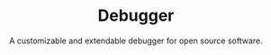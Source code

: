 <div align="center">

# Debugger

A customizable and extendable debugger for open source software.

</div>